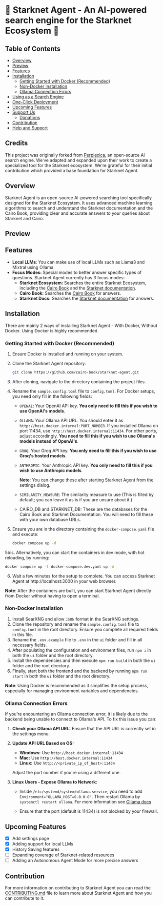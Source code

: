 # 🚀 Starknet Agent - An AI-powered search engine for the Starknet Ecosystem 🔎 <!-- omit in toc -->

<!-- ![preview](.assets/perplexica-screenshot.png) -->

## Table of Contents <!-- omit in toc -->

- [Overview](#overview)
- [Preview](#preview)
- [Features](#features)
- [Installation](#installation)
  - [Getting Started with Docker (Recommended)](#getting-started-with-docker-recommended)
  - [Non-Docker Installation](#non-docker-installation)
  - [Ollama Connection Errors](#ollama-connection-errors)
- [Using as a Search Engine](#using-as-a-search-engine)
- [One-Click Deployment](#one-click-deployment)
- [Upcoming Features](#upcoming-features)
- [Support Us](#support-us)
  - [Donations](#donations)
- [Contribution](#contribution)
- [Help and Support](#help-and-support)

## Credits

This project was originally forked from [Perplexica](https://github.com/ItzCrazyKns/Perplexica), an open-source AI search engine. We've adapted and expanded upon their work to create a specialized tool for the Starknet ecosystem. We're grateful for their initial contribution which provided a base foundation for Starknet Agent.

## Overview

Starknet Agent is an open-source AI-powered searching tool specifically designed for the Starknet Ecosystem. It uses advanced machine learning algorithms to search and understand the Starknet documentation and the Cairo Book, providing clear and accurate answers to your queries about Starknet and Cairo.

## Preview

<!-- ![video-preview](.assets/perplexica-preview.gif) -->

## Features

- **Local LLMs**: You can make use of local LLMs such as Llama3 and Mixtral using Ollama.
- **Focus Modes:** Special modes to better answer specific types of questions. Starknet Agent currently has 3 focus modes:
  - **Starknet Ecosystem:** Searches the entire Starknet Ecosystem, including the [Cairo Book](https://book.cairo-lang.org) and the [Starknet documentation](https://docs.starknet.io).
  - **Cairo Book:** Searches the [Cairo Book](https://book.cairo-lang.org) for answers.
  - **Starknet Docs:** Searches the [Starknet documentation](https://docs.starknet.io) for answers.

## Installation

There are mainly 2 ways of installing Starknet Agent - With Docker, Without Docker. Using Docker is highly recommended.

### Getting Started with Docker (Recommended)

1. Ensure Docker is installed and running on your system.
2. Clone the Starknet Agent repository:

   ```bash
   git clone https://github.com/cairo-book/starknet-agent.git
   ```

3. After cloning, navigate to the directory containing the project files.

4. Rename the `sample.config.toml` file to `config.toml`. For Docker setups, you need only fill in the following fields:

   - `OPENAI`: Your OpenAI API key. **You only need to fill this if you wish to use OpenAI's models**.
   - `OLLAMA`: Your Ollama API URL. You should enter it as `http://host.docker.internal:PORT_NUMBER`. If you installed Ollama on port 11434, use `http://host.docker.internal:11434`. For other ports, adjust accordingly. **You need to fill this if you wish to use Ollama's models instead of OpenAI's**.
   - `GROQ`: Your Groq API key. **You only need to fill this if you wish to use Groq's hosted models**.
   - `ANTHROPIC`: Your Anthropic API key. **You only need to fill this if you wish to use Anthropic models**.

     **Note**: You can change these after starting Starknet Agent from the settings dialog.

   - `SIMILARITY_MEASURE`: The similarity measure to use (This is filled by default; you can leave it as is if you are unsure about it.)
   - CAIRO_DB and STARKNET_DB: These are the databases for the Cairo Book and Starknet Documentation. You will need to fill these with your own database URLs.

5. Ensure you are in the directory containing the `docker-compose.yaml` file and execute:

   ```bash
   docker compose up -d
   ```

5bis. Alternatively, you can start the containers in dev mode, with hot reloading, by running:

```bash
docker compose up -f docker-compose.dev.yaml up -d
```

6. Wait a few minutes for the setup to complete. You can access Starknet Agent at http://localhost:3000 in your web browser.

**Note**: After the containers are built, you can start Starknet Agent directly from Docker without having to open a terminal.

### Non-Docker Installation

1. Install SearXNG and allow `JSON` format in the SearXNG settings.
2. Clone the repository and rename the `sample.config.toml` file to `config.toml` in the root directory. Ensure you complete all required fields in this file.
3. Rename the `.env.example` file to `.env` in the `ui` folder and fill in all necessary fields.
4. After populating the configuration and environment files, run `npm i` in both the `ui` folder and the root directory.
5. Install the dependencies and then execute `npm run build` in both the `ui` folder and the root directory.
6. Finally, start both the frontend and the backend by running `npm run start` in both the `ui` folder and the root directory.

**Note**: Using Docker is recommended as it simplifies the setup process, especially for managing environment variables and dependencies.

### Ollama Connection Errors

If you're encountering an Ollama connection error, it is likely due to the backend being unable to connect to Ollama's API. To fix this issue you can:

1. **Check your Ollama API URL:** Ensure that the API URL is correctly set in the settings menu.
2. **Update API URL Based on OS:**

   - **Windows:** Use `http://host.docker.internal:11434`
   - **Mac:** Use `http://host.docker.internal:11434`
   - **Linux:** Use `http://<private_ip_of_host>:11434`

   Adjust the port number if you're using a different one.

3. **Linux Users - Expose Ollama to Network:**

   - Inside `/etc/systemd/system/ollama.service`, you need to add `Environment="OLLAMA_HOST=0.0.0.0"`. Then restart Ollama by `systemctl restart ollama`. For more information see [Ollama docs](https://github.com/ollama/ollama/blob/main/docs/faq.md#setting-environment-variables-on-linux)

   - Ensure that the port (default is 11434) is not blocked by your firewall.

## Upcoming Features

- [x] Add settings page
- [x] Adding support for local LLMs
- [x] History Saving features
- [ ] Expanding coverage of Starknet-related resources
- [ ] Adding an Autonomous Agent Mode for more precise answers

## Contribution

For more information on contributing to Starknet Agent you can read the [CONTRIBUTING.md](CONTRIBUTING.md) file to learn more about Starknet Agent and how you can contribute to it.
